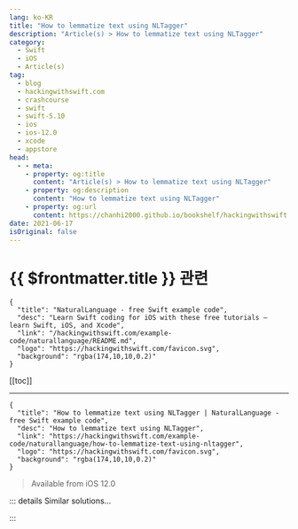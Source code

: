 ```yaml
---
lang: ko-KR
title: "How to lemmatize text using NLTagger"
description: "Article(s) > How to lemmatize text using NLTagger"
category:
  - Swift
  - iOS
  - Article(s)
tag: 
  - blog
  - hackingwithswift.com
  - crashcourse
  - swift
  - swift-5.10
  - ios
  - ios-12.0
  - xcode
  - appstore
head:
  - - meta:
    - property: og:title
      content: "Article(s) > How to lemmatize text using NLTagger"
    - property: og:description
      content: "How to lemmatize text using NLTagger"
    - property: og:url
      content: https://chanhi2000.github.io/bookshelf/hackingwithswift.com/example-code/naturallanguage/how-to-lemmatize-text-using-nltagger.html
date: 2021-06-17
isOriginal: false
---
```


# {{ $frontmatter.title }} 관련

```component VPCard
{
  "title": "NaturalLanguage - free Swift example code",
  "desc": "Learn Swift coding for iOS with these free tutorials – learn Swift, iOS, and Xcode",
  "link": "/hackingwithswift.com/example-code/naturallanguage/README.md",
  "logo": "https://hackingwithswift.com/favicon.svg",
  "background": "rgba(174,10,10,0.2)"
}
```

[[toc]]

---

```component VPCard
{
  "title": "How to lemmatize text using NLTagger | NaturalLanguage - free Swift example code",
  "desc": "How to lemmatize text using NLTagger",
  "link": "https://hackingwithswift.com/example-code/naturallanguage/how-to-lemmatize-text-using-nltagger",
  "logo": "https://hackingwithswift.com/favicon.svg",
  "background": "rgba(174,10,10,0.2)"
}
```

> Available from iOS 12.0

<!-- TODO: 작성 -->

<!-- 
Apple’s NaturalLanguage framework is able to lemmatize text for us, which is the process of converting words to the forms you would find in a dictionary – making plural nouns singular, finding the root forms of conjugated verbs, and so on, while also taking into account the context in which they are used.

To do this, first create an instance of `NLTagger` enabling its `.lemma` scheme, then call `enumerateTags()` on it to find all the root word forms. This will pass you the tag (the root word) if it exists, plus the range of the original text in the string.

So, you could lemmatize a whole sentence like this:

```swift
import NaturalLanguage

let text = "This is text with plurals such as geese, people, and millennia."
let tagger = NLTagger(tagSchemes: [.lemma])
tagger.string = text

tagger.enumerateTags(in: text.startIndex..<text.endIndex, unit: .word, scheme: .lemma) { tag, range in
    let stemForm = tag?.rawValue ?? String(text[range])
    print(stemForm, terminator: "")
    return true
}
```

Text lemmatized in this way will be lowercase, preserving any punctuation. So, that snippet will output “this be text with plural such as goose, person, and millennium.”

If you intend to lemmatize text frequently, consider making it an extension on `String` like this:

```swift
extension String {
    func lemmatized() -> String {
        let tagger = NLTagger(tagSchemes: [.lemma])
        tagger.string = self

        var result = [String]()

        tagger.enumerateTags(in: self.startIndex..<self.endIndex, unit: .word, scheme: .lemma) { tag, tokenRange in
            let stemForm = tag?.rawValue ?? String(self[tokenRange])
            result.append(stemForm)
            return true
        }

        return result.joined()
    }
}
```

With that in place you can now lemmatize text easily:

```swift
let text = "This is text with plurals such as geese, people, and millennia."
print(text.lemmatized())
```

-->

::: details Similar solutions…

<!--
/example-code/naturallanguage/how-to-perform-sentiment-analysis-on-a-string-using-nltagger">How to perform sentiment analysis on a string using NLTagger 
/quick-start/swiftui/swiftui-tips-and-tricks">SwiftUI tips and tricks 
/quick-start/swiftui/how-to-add-advanced-text-styling-using-attributedstring">How to add advanced text styling using AttributedString 
/quick-start/swiftui/how-to-create-custom-text-effects-and-animations">How to create custom text effects and animations 
/quick-start/swiftui/building-a-menu-using-list">Building a menu using List</a>
-->

:::

